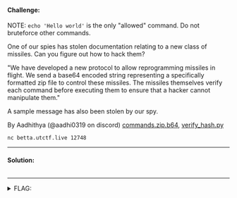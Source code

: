 #### Challenge:

NOTE: `echo 'Hello world'` is the only "allowed" command. Do not bruteforce other commands.

One of our spies has stolen documentation relating to a new class of missiles. Can you figure out how to hack them?

"We have developed a new protocol to allow reprogramming missiles in flight. We send a base64 encoded string representing a specifically formatted zip file to control these missiles. The missiles themselves verify each command before executing them to ensure that a hacker cannot manipulate them."

A sample message has also been stolen by our spy.

By Aadhithya (@aadhi0319 on discord) [commands.zip.b64](./commands.zip.b64 ":ignore"), [verify_hash.py](./verify_hash.py ":ignore")

`nc betta.utctf.live 12748`

---

#### Solution:

```bash
```

---

<details><summary>FLAG:</summary>

```
utflag{https://youtu.be/bZe5J8SVCYQ}
```

</details>
<br/>
